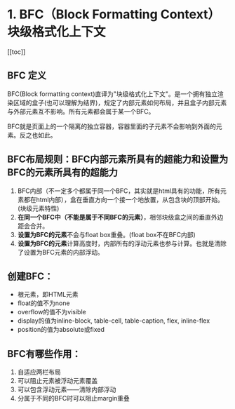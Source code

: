 # 1. BFC（Block Formatting Context）块级格式化上下文

[[toc]]

## BFC 定义
BFC(Block formatting context)直译为"块级格式化上下文"。是一个拥有独立渲染区域的盒子(也可以理解为结界)，规定了内部元素如何布局，并且盒子内部元素与外部元素互不影响。所有元素都会属于某一个BFC。

BFC就是页面上的一个隔离的独立容器，容器里面的子元素不会影响到外面的元素。反之也如此。


## BFC布局规则：BFC内部元素所具有的超能力和设置为BFC的元素所具有的超能力
   1. BFC内部（不一定多个都属于同一个BFC，其实就是html具有的功能，所有元素都在html内部），盒在垂直方向一个接一个地放置，从包含块的顶部开始。(块级元素特性)
   2. **在同一个BFC中（不能是属于不同BFC的元素）**，相邻块级盒之间的垂直外边距会合并。
   3. **设置为BFC的元素**不会与float box重叠。(float box不在BFC内部)
   4. **设置为BFC的元素**计算高度时，内部所有的浮动元素也参与计算。也就是清除了设置为BFC元素的内部浮动。

## 创建BFC：
   - 根元素，即HTML元素
   - float的值不为none
   - overflow的值不为visible
   - display的值为inline-block, table-cell, table-caption, flex, inline-flex
   - position的值为absolute或fixed

## BFC有哪些作用：
   1. 自适应两栏布局
   2. 可以阻止元素被浮动元素覆盖
   3. 可以包含浮动元素——清除内部浮动
   4. 分属于不同的BFC时可以阻止margin重叠